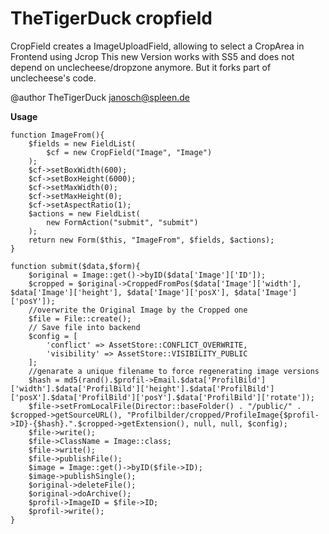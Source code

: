 # TheTigerDuck cropfield
CropField creates a ImageUploadField,
allowing to select a CropArea in Frontend using Jcrop
This new Version works with SS5 and does not depend on unclecheese/dropzone anymore.
But it forks part of unclecheese's code.

@author TheTigerDuck <janosch@spleen.de>

<b>Usage</b>

    function ImageFrom(){
        $fields = new FieldList(
            $cf = new CropField("Image", "Image")
        );
        $cf->setBoxWidth(600);
        $cf->setBoxHeight(6000);
        $cf->setMaxWidth(0);
        $cf->setMaxHeight(0);
        $cf->setAspectRatio(1);
        $actions = new FieldList(
            new FormAction("submit", "submit")
        );
        return new Form($this, "ImageFrom", $fields, $actions);
    }

    function submit($data,$form){
        $original = Image::get()->byID($data['Image']['ID']);
        $cropped = $original->CroppedFromPos($data['Image']['width'], $data['Image']['height'], $data['Image']['posX'], $data['Image']['posY']);
        //overwrite the Original Image by the Cropped one
        $file = File::create();
        // Save file into backend
        $config = [
            'conflict' => AssetStore::CONFLICT_OVERWRITE,
            'visibility' => AssetStore::VISIBILITY_PUBLIC
        ];
        //genarate a unique filename to force regenerating image versions
        $hash = md5(rand().$profil->Email.$data['ProfilBild']['width'].$data['ProfilBild']['height'].$data['ProfilBild']['posX'].$data['ProfilBild']['posY'].$data['ProfilBild']['rotate']);
        $file->setFromLocalFile(Director::baseFolder() . "/public/" . $cropped->getSourceURL(), "Profilbilder/cropped/ProfileImage{$profil->ID}-{$hash}.".$cropped->getExtension(), null, null, $config);
        $file->write();
        $file->ClassName = Image::class;
        $file->write();
        $file->publishFile();
        $image = Image::get()->byID($file->ID);
        $image->publishSingle();
        $original->deleteFile();
        $original->doArchive();
        $profil->ImageID = $file->ID;
        $profil->write();
    }
